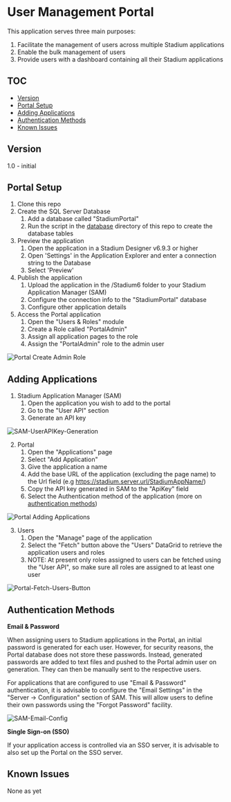 # User Management Portal <!-- omit in toc -->

This application serves three main purposes:

1. Facilitate the management of users across multiple Stadium applications
2. Enable the bulk management of users
3. Provide users with a dashboard containing all their Stadium applications

## TOC <!-- omit in toc -->

- [Version](#version)
- [Portal Setup](#portal-setup)
- [Adding Applications](#adding-applications)
- [Authentication Methods](#authentication-methods)
- [Known Issues](#known-issues)

## Version 
1.0 - initial

## Portal Setup

1. Clone this repo
2. Create the SQL Server Database
   1. Add a database called "StadiumPortal"
   2. Run the script in the [database](/database/) directory of this repo to create the database tables
3. Preview the application
   1. Open the application in a Stadium Designer v6.9.3 or higher
   2. Open 'Settings' in the Application Explorer and enter a connection string to the Database
   3. Select 'Preview'
4. Publish the application
   1. Upload the application in the /Stadium6 folder to your Stadium Application Manager (SAM)
   2. Configure the connection info to the "StadiumPortal" database
   3. Configure other application details
5. Access the Portal application
   1. Open the "Users & Roles" module
   2. Create a Role called "PortalAdmin"
   3. Assign all application pages to the role
   4. Assign the "PortalAdmin" role to the admin user

![Portal Create Admin Role](images/portal-create-role.png)

## Adding Applications

1. Stadium Application Manager (SAM)
   1. Open the application you wish to add to the portal
   2. Go to the "User API" section
   3. Generate an API key

![SAM-UserAPIKey-Generation](images/SAM-UserAPIKey-Generation.png)

2. Portal
   1. Open the "Applications" page
   2. Select "Add Application"
   3. Give the application a name
   4. Add the base URL of the application (excluding the page name) to the Url field (e.g https://stadium.server.url/StadiumAppName/)
   4. Copy the API key generated in SAM to the "ApiKey" field
   5. Select the Authentication method of the application (more on [authentication methods](#application-authentication-methods))

![Portal Adding Applications](images/Portal-Add-Appplication.png)

3. Users
   1. Open the "Manage" page of the application
   2. Select the "Fetch" button above the "Users" DataGrid to retrieve the application users and roles
   3. NOTE: At present only roles assigned to users can be fetched using the "User API", so make sure all roles are assigned to at least one user

![Portal-Fetch-Users-Button](images/Portal-Fetch-Users-Button.png)

## Authentication Methods

**Email & Password**

When assigning users to Stadium applications in the Portal, an initial password is generated for each user. However, for security reasons, the Portal database does not store these passwords. Instead, generated passwords are added to text files and pushed to the Portal admin user on generation. They can then be manually sent to the respective users. 

For applications that are configured to use "Email & Password" authentication, it is advisable to configure the "Email Settings" in the "Server -> Configuration" section of SAM. This will allow users to define their own passwords using the "Forgot Password" facility. 

![SAM-Email-Config](images/SAM-Email-Config.png)

**Single Sign-on (SSO)**

If your application access is controlled via an SSO server, it is advisable to also set up the Portal on the SSO server.  

## Known Issues
None as yet